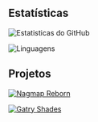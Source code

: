 ## Estatísticas

![Estatisticas do GitHub](https://github-readme-stats.vercel.app/api?username=jocafamaka&count_private=true&include_all_commits=true&locale=pt-br&theme=monokai&hide=contribs)

![Linguagens](https://github-readme-stats.vercel.app/api/top-langs/?username=jocafamaka&layout=compact&locale=pt-br&theme=monokai)

## Projetos

[![Nagmap Reborn](https://github-readme-stats.vercel.app/api/pin/?username=jocafamaka&repo=nagmapReborn&theme=monokai)](https://github.com/jocafamaka/nagmapReborn)

[![Gatry Shades](https://github-readme-stats.vercel.app/api/pin/?username=jocafamaka&repo=gatry-shades&theme=monokai)](https://github.com/jocafamaka/gatry-shades)
